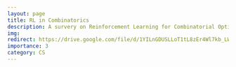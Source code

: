 ```yaml
---
layout: page
title: RL in Combinatorics
description: A survery on Reinforcement Learning for Combinatorial Optimization
img: 
redirect: https://drive.google.com/file/d/1YILnGDUSLLoT1tL8zEr4Wl7kb_LW020x/view
importance: 3
category: CS
---
```



